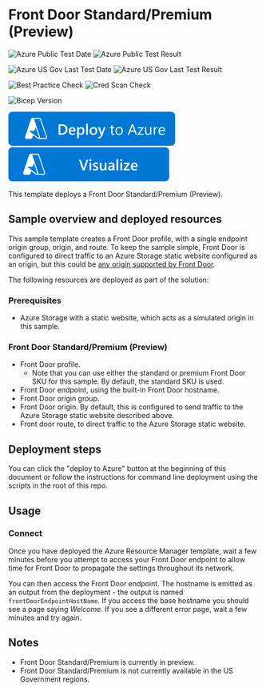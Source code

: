 # Front Door Standard/Premium (Preview)

![Azure Public Test Date](https://azurequickstartsservice.blob.core.windows.net/badges/quickstarts/microsoft.network/front-door-standard-premium/PublicLastTestDate.svg)
![Azure Public Test Result](https://azurequickstartsservice.blob.core.windows.net/badges/quickstarts/microsoft.network/front-door-standard-premium/PublicDeployment.svg)

![Azure US Gov Last Test Date](https://azurequickstartsservice.blob.core.windows.net/badges/quickstarts/microsoft.network/front-door-standard-premium/FairfaxLastTestDate.svg)
![Azure US Gov Last Test Result](https://azurequickstartsservice.blob.core.windows.net/badges/quickstarts/microsoft.network/front-door-standard-premium/FairfaxDeployment.svg)

![Best Practice Check](https://azurequickstartsservice.blob.core.windows.net/badges/quickstarts/microsoft.network/front-door-standard-premium/BestPracticeResult.svg)
![Cred Scan Check](https://azurequickstartsservice.blob.core.windows.net/badges/quickstarts/microsoft.network/front-door-standard-premium/CredScanResult.svg)

![Bicep Version](https://azurequickstartsservice.blob.core.windows.net/badges/quickstarts/microsoft.network/front-door-standard-premium/BicepVersion.svg)

[![Deploy To Azure](https://raw.githubusercontent.com/Azure/azure-quickstart-templates/master/1-CONTRIBUTION-GUIDE/images/deploytoazure.svg?sanitize=true)](https://portal.azure.com/#create/Microsoft.Template/uri/https%3A%2F%2Fraw.githubusercontent.com%2FAzure%2Fazure-quickstart-templates%2Fmaster%2Fquickstarts%2Fmicrosoft.network%2Ffront-door-standard-premium%2Fazuredeploy.json)  [![Visualize](https://raw.githubusercontent.com/Azure/azure-quickstart-templates/master/1-CONTRIBUTION-GUIDE/images/visualizebutton.svg?sanitize=true)](http://armviz.io/#/?load=https%3A%2F%2Fraw.githubusercontent.com%2FAzure%2Fazure-quickstart-templates%2Fmaster%2Fquickstarts%2Fmicrosoft.network%2Ffront-door-standard-premium%2Fazuredeploy.json)

This template deploys a Front Door Standard/Premium (Preview).

## Sample overview and deployed resources

This sample template creates a Front Door profile, with a single endpoint origin group, origin, and route. To keep the sample simple, Front Door is configured to direct traffic to an Azure Storage static website configured as an origin, but this could be [any origin supported by Front Door](https://docs.microsoft.com/azure/frontdoor/standard-premium/concept-origin).

The following resources are deployed as part of the solution:

### Prerequisites
- Azure Storage with a static website, which acts as a simulated origin in this sample.

### Front Door Standard/Premium (Preview)
- Front Door profile.
  - Note that you can use either the standard or premium Front Door SKU for this sample. By default, the standard SKU is used.
- Front Door endpoint, using the built-in Front Door hostname.
- Front Door origin group.
- Front Door origin. By default, this is configured to send traffic to the Azure Storage static website described above.
- Front door route, to direct traffic to the Azure Storage static website.

## Deployment steps

You can click the "deploy to Azure" button at the beginning of this document or follow the instructions for command line deployment using the scripts in the root of this repo.

## Usage

### Connect

Once you have deployed the Azure Resource Manager template, wait a few minutes before you attempt to access your Front Door endpoint to allow time for Front Door to propagate the settings throughout its network.

You can then access the Front Door endpoint. The hostname is emitted as an output from the deployment - the output is named `frontDoorEndpointHostName`. If you access the base hostname you should see a page saying _Welcome_. If you see a different error page, wait a few minutes and try again.

## Notes

- Front Door Standard/Premium is currently in preview.
- Front Door Standard/Premium is not currently available in the US Government regions.

